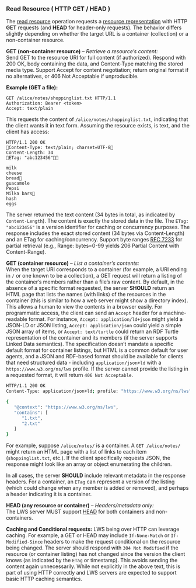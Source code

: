 ### Read Resource ( HTTP GET / HEAD )

The [read resource](https://w3c.github.io/lws-protocol/spec/#dfn-retrieval) operation requests a [resource representation](https://w3c.github.io/lws-protocol/spec/#dfn-resource-representation) with HTTP **GET** requests (and **HEAD** for header-only requests). The behavior differs slightly depending on whether the target URL is a container (collection) or a non-container resource. 

**GET (non-container resource)** – *Retrieve a resource’s content:*  
 Send GET to the resource URI for full content (if authorized). Respond with 200 OK, body containing the data, and Content-Type matching the stored media type. Support Accept for content negotiation; return original format if no alternatives, or 406 Not Acceptable if unproducible.

**Example (GET a file):**

```
GET /alice/notes/shoppinglist.txt HTTP/1.1
Authorization: Bearer <token>
Accept: text/plain
```

This requests the content of `/alice/notes/shoppinglist.txt`, indicating that the client wants it in text form. Assuming the resource exists, is text, and the client has access:

```
HTTP/1.1 200 OK
Content-Type: text/plain; charset=UTF-8
Content-Length: 34
ETag: "abc123456"

milk
cheese
bread
guacamole
Pepsi
Milka bars
hash
eggs
```

The server returned the text content (34 bytes in total, as indicated by `Content-Length`). The content is exactly the stored data in the file. The `ETag: "abc123456"` is a version identifier for caching or concurrency purposes. The response includes the exact stored content (34 bytes via Content-Length) and an ETag for caching/concurrency. Support byte ranges [RFC 7233](https://datatracker.ietf.org/doc/html/rfc7233) for partial retrieval (e.g., Range: bytes=0-99 yields 206 Partial Content with Content-Range).

**GET (container resource)** – *List a container’s contents:*  
When the target URI corresponds to a container (for example, a URI ending in `/` or one known to be a collection), a GET request will return a listing of the container’s members rather than a file’s raw content. By default, in the absence of a specific format requested, the server **SHOULD** return an HTML page that lists the names (with links) of the resources in the container (this is similar to how a web server might show a directory index). This allows a human to view the contents in a browser easily. For programmatic access, the client can send an `Accept` header for a machine-readable format. For instance, `Accept: application/ld+json` might yield a JSON-LD or JSON listing, `Accept: application/json` could yield a simple JSON array of items, or `Accept: text/turtle` could return an RDF Turtle representation of the container and its members (if the server supports Linked Data semantics). The specification doesn’t mandate a specific default format for container listings, but HTML is a common default for user agents, and a JSON and RDF-based format should be available for clients that need structured data - including `application/json+ld` with a `https://www.w3.org/ns/lws` profile. If the server cannot provide the listing in a requested format, it will return `406 Not Acceptable`.

```bash
HTTP/1.1 200 OK
Content-Type: application/json+ld; profile: "https://www.w3.org/ns/lws"

{
   "@context": "https://www.w3.org/ns/lws",
   "contains": [
      "1.txt",
      "2.txt"
   ]
}
```
For example, suppose `/alice/notes/` is a container. A `GET /alice/notes/` might return an HTML page with a list of links to each item (`shoppinglist.txt`, etc.). If the client specifically requests JSON, the response might look like an array or object enumerating the children.

In all cases, the server **SHOULD** include relevant metadata in the response headers. For a container, an `ETag` can represent a version of the listing (which could change when any member is added or removed), and perhaps a header indicating it is a container.

**HEAD (any resource or container)** – *Headers/metadata only:*  
 The LWS server MUST support [HEAD](https://datatracker.ietf.org/doc/html/rfc9110#name-head) for both containers and non-containers.

**Caching and Conditional requests:** LWS being over HTTP can leverage caching. For example, a GET or HEAD may include `If-None-Match` or `If-Modified-Since` headers to make the request conditional on the resource being changed. The server should respond with `304 Not Modified` if the resource (or container listing) has not changed since the version the client knows (as indicated by the `ETag` or timestamp). This avoids sending the content again unnecessarily. While not explicitly in the above text, this is part of using HTTP correctly and LWS servers are expected to support basic HTTP caching semantics.
